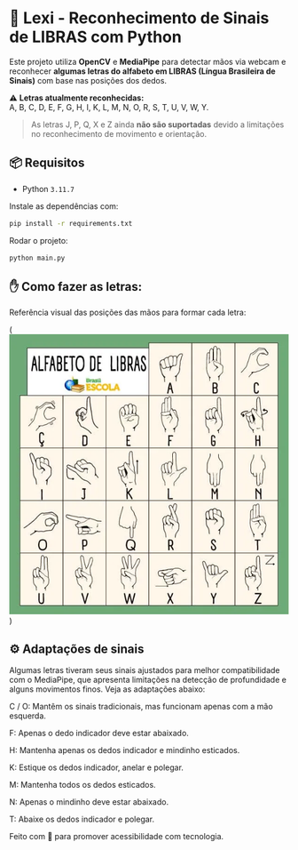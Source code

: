 
# 🤟 Lexi - Reconhecimento de Sinais de LIBRAS com Python

Este projeto utiliza **OpenCV** e **MediaPipe** para detectar mãos via webcam e reconhecer **algumas letras do alfabeto em LIBRAS (Língua Brasileira de Sinais)** com base nas posições dos dedos.

⚠️ **Letras atualmente reconhecidas:**  
A, B, C, D, E, F, G, H, I, K, L, M, N, O, R, S, T, U, V, W, Y.

> As letras J, P, Q, X e Z ainda **não são suportadas** devido a limitações no reconhecimento de movimento e orientação.



## 📦 Requisitos

- Python `3.11.7`

Instale as dependências com:

```bash
pip install -r requirements.txt
```
Rodar o projeto: 
```bash
python main.py
```

## ✋ Como fazer as letras:
Referência visual das posições das mãos para formar cada letra:

(![Alfabeto base](./assets/image.png))

## ⚙️ Adaptações de sinais

Algumas letras tiveram seus sinais ajustados para melhor compatibilidade com o MediaPipe, que apresenta limitações na detecção de profundidade e alguns movimentos finos. Veja as adaptações abaixo:

C / O: Mantêm os sinais tradicionais, mas funcionam apenas com a mão esquerda.

F: Apenas o dedo indicador deve estar abaixado.

H: Mantenha apenas os dedos indicador e mindinho esticados.

K: Estique os dedos indicador, anelar e polegar.

M: Mantenha todos os dedos esticados.

N: Apenas o mindinho deve estar abaixado.

T: Abaixe os dedos indicador e polegar.

Feito com 💙 para promover acessibilidade com tecnologia.
